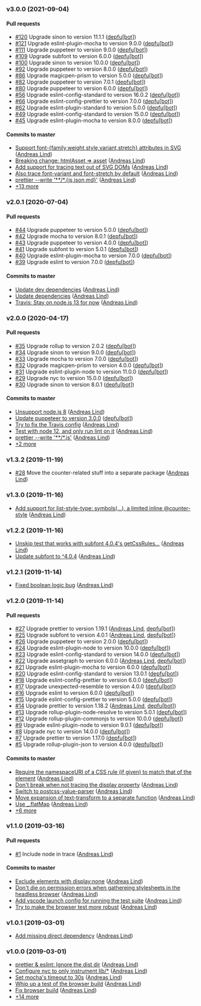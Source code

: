 ### v3.0.0 (2021-09-04)

#### Pull requests

- [#120](https://github.com/assetgraph/font-tracer/pull/120) Upgrade sinon to version 11.1.1 ([depfu[bot]](mailto:23717796+depfu[bot]@users.noreply.github.com))
- [#121](https://github.com/assetgraph/font-tracer/pull/121) Upgrade eslint-plugin-mocha to version 9.0.0 ([depfu[bot]](mailto:23717796+depfu[bot]@users.noreply.github.com))
- [#111](https://github.com/assetgraph/font-tracer/pull/111) Upgrade puppeteer to version 9.0.0 ([depfu[bot]](mailto:23717796+depfu[bot]@users.noreply.github.com))
- [#109](https://github.com/assetgraph/font-tracer/pull/109) Upgrade subfont to version 6.0.0 ([depfu[bot]](mailto:23717796+depfu[bot]@users.noreply.github.com))
- [#100](https://github.com/assetgraph/font-tracer/pull/100) Upgrade sinon to version 10.0.0 ([depfu[bot]](mailto:23717796+depfu[bot]@users.noreply.github.com))
- [#92](https://github.com/assetgraph/font-tracer/pull/92) Upgrade puppeteer to version 8.0.0 ([depfu[bot]](mailto:23717796+depfu[bot]@users.noreply.github.com))
- [#86](https://github.com/assetgraph/font-tracer/pull/86) Upgrade magicpen-prism to version 5.0.0 ([depfu[bot]](mailto:23717796+depfu[bot]@users.noreply.github.com))
- [#82](https://github.com/assetgraph/font-tracer/pull/82) Upgrade puppeteer to version 7.0.1 ([depfu[bot]](mailto:23717796+depfu[bot]@users.noreply.github.com))
- [#80](https://github.com/assetgraph/font-tracer/pull/80) Upgrade puppeteer to version 6.0.0 ([depfu[bot]](mailto:23717796+depfu[bot]@users.noreply.github.com))
- [#56](https://github.com/assetgraph/font-tracer/pull/56) Upgrade eslint-config-standard to version 16.0.2 ([depfu[bot]](mailto:23717796+depfu[bot]@users.noreply.github.com))
- [#66](https://github.com/assetgraph/font-tracer/pull/66) Upgrade eslint-config-prettier to version 7.0.0 ([depfu[bot]](mailto:23717796+depfu[bot]@users.noreply.github.com))
- [#62](https://github.com/assetgraph/font-tracer/pull/62) Upgrade eslint-plugin-standard to version 5.0.0 ([depfu[bot]](mailto:23717796+depfu[bot]@users.noreply.github.com))
- [#49](https://github.com/assetgraph/font-tracer/pull/49) Upgrade eslint-config-standard to version 15.0.0 ([depfu[bot]](mailto:23717796+depfu[bot]@users.noreply.github.com))
- [#45](https://github.com/assetgraph/font-tracer/pull/45) Upgrade eslint-plugin-mocha to version 8.0.0 ([depfu[bot]](mailto:23717796+depfu[bot]@users.noreply.github.com))

#### Commits to master

- [Support font-{family,weight,style,variant,stretch} attributes in SVG](https://github.com/assetgraph/font-tracer/commit/f2f6bd0d9aa7e7f5be9c68ba8a01e0671e556f2f) ([Andreas Lind](mailto:andreaslindpetersen@gmail.com))
- [Breaking change: htmlAsset =&gt; asset](https://github.com/assetgraph/font-tracer/commit/3756e3325012426a39549c03e36294d7c807a98f) ([Andreas Lind](mailto:andreaslindpetersen@gmail.com))
- [Add support for tracing text out of SVG DOMs](https://github.com/assetgraph/font-tracer/commit/4750c79df47adbe1e5ff51491243d3f6c0f0eaf0) ([Andreas Lind](mailto:andreaslindpetersen@gmail.com))
- [Also trace font-variant and font-stretch by default](https://github.com/assetgraph/font-tracer/commit/67f17a622300b26f948aa5cbfa4ba45853f6ed4a) ([Andreas Lind](mailto:andreaslindpetersen@gmail.com))
- [prettier --write '\*\*\/\*.{js,json,md}'](https://github.com/assetgraph/font-tracer/commit/3cbf3baa89641f912b5a0b1e038e9799a8e67ef5) ([Andreas Lind](mailto:andreas.lind@workday.com))
- [+13 more](https://github.com/assetgraph/font-tracer/compare/v2.0.1...v3.0.0)

### v2.0.1 (2020-07-04)

#### Pull requests

- [#44](https://github.com/assetgraph/font-tracer/pull/44) Upgrade puppeteer to version 5.0.0 ([depfu[bot]](mailto:23717796+depfu[bot]@users.noreply.github.com))
- [#42](https://github.com/assetgraph/font-tracer/pull/42) Upgrade mocha to version 8.0.1 ([depfu[bot]](mailto:23717796+depfu[bot]@users.noreply.github.com))
- [#43](https://github.com/assetgraph/font-tracer/pull/43) Upgrade puppeteer to version 4.0.0 ([depfu[bot]](mailto:23717796+depfu[bot]@users.noreply.github.com))
- [#41](https://github.com/assetgraph/font-tracer/pull/41) Upgrade subfont to version 5.0.1 ([depfu[bot]](mailto:23717796+depfu[bot]@users.noreply.github.com))
- [#40](https://github.com/assetgraph/font-tracer/pull/40) Upgrade eslint-plugin-mocha to version 7.0.0 ([depfu[bot]](mailto:23717796+depfu[bot]@users.noreply.github.com))
- [#39](https://github.com/assetgraph/font-tracer/pull/39) Upgrade eslint to version 7.0.0 ([depfu[bot]](mailto:23717796+depfu[bot]@users.noreply.github.com))

#### Commits to master

- [Update dev dependencies](https://github.com/assetgraph/font-tracer/commit/911e8a0938a1079758698081bbba09aece91f6e9) ([Andreas Lind](mailto:andreaslindpetersen@gmail.com))
- [Update dependencies](https://github.com/assetgraph/font-tracer/commit/fb3d1fdbe3f7bfee688415d50b047b27f1a1b8e8) ([Andreas Lind](mailto:andreaslindpetersen@gmail.com))
- [Travis: Stay on node.js 13 for now](https://github.com/assetgraph/font-tracer/commit/204ff8b1c415aa96ceb788a9401078954cf79f98) ([Andreas Lind](mailto:andreas.lind@peakon.com))

### v2.0.0 (2020-04-17)

#### Pull requests

- [#35](https://github.com/assetgraph/font-tracer/pull/35) Upgrade rollup to version 2.0.2 ([depfu[bot]](mailto:23717796+depfu[bot]@users.noreply.github.com))
- [#34](https://github.com/assetgraph/font-tracer/pull/34) Upgrade sinon to version 9.0.0 ([depfu[bot]](mailto:23717796+depfu[bot]@users.noreply.github.com))
- [#33](https://github.com/assetgraph/font-tracer/pull/33) Upgrade mocha to version 7.0.0 ([depfu[bot]](mailto:23717796+depfu[bot]@users.noreply.github.com))
- [#32](https://github.com/assetgraph/font-tracer/pull/32) Upgrade magicpen-prism to version 4.0.0 ([depfu[bot]](mailto:23717796+depfu[bot]@users.noreply.github.com))
- [#31](https://github.com/assetgraph/font-tracer/pull/31) Upgrade eslint-plugin-node to version 11.0.0 ([depfu[bot]](mailto:23717796+depfu[bot]@users.noreply.github.com))
- [#29](https://github.com/assetgraph/font-tracer/pull/29) Upgrade nyc to version 15.0.0 ([depfu[bot]](mailto:23717796+depfu[bot]@users.noreply.github.com))
- [#30](https://github.com/assetgraph/font-tracer/pull/30) Upgrade sinon to version 8.0.1 ([depfu[bot]](mailto:23717796+depfu[bot]@users.noreply.github.com))

#### Commits to master

- [Unsupport node.js 8](https://github.com/assetgraph/font-tracer/commit/0b77267cb8a1318d7133a70126ec9aab701b3f93) ([Andreas Lind](mailto:andreas.lind@peakon.com))
- [Update puppeteer to version 3.0.0](https://github.com/assetgraph/font-tracer/commit/bf099517e09851063b66b7b3ea66accb358cf6a2) ([depfu[bot]](mailto:23717796+depfu[bot]@users.noreply.github.com))
- [Try to fix the Travis config](https://github.com/assetgraph/font-tracer/commit/913e3b7f4ab71f25c6bc0c6ec18b12e745c1cb47) ([Andreas Lind](mailto:andreaslindpetersen@gmail.com))
- [Test with node 12, and only run lint on it](https://github.com/assetgraph/font-tracer/commit/2589e0b878814e7fab9c3edc18f6696b093c019d) ([Andreas Lind](mailto:andreaslindpetersen@gmail.com))
- [prettier --write '\*\*\/\*.js'](https://github.com/assetgraph/font-tracer/commit/d344e681a8c62f78f2e00a35d767bb49278d1ec8) ([Andreas Lind](mailto:andreaslindpetersen@gmail.com))
- [+2 more](https://github.com/assetgraph/font-tracer/compare/v1.3.2...v2.0.0)

### v1.3.2 (2019-11-19)

- [#28](https://github.com/assetgraph/font-tracer/pull/28) Move the counter-related stuff into a separate package ([Andreas Lind](mailto:andreaslindpetersen@gmail.com))

### v1.3.0 (2019-11-16)

- [Add support for list-style-type: symbols\(...\), a limited inline @counter-style](https://github.com/assetgraph/font-tracer/commit/1a0e7615835578a76282f05c79da07feabebe123) ([Andreas Lind](mailto:andreaslindpetersen@gmail.com))

### v1.2.2 (2019-11-16)

- [Unskip test that works with subfont 4.0.4's getCssRules...](https://github.com/assetgraph/font-tracer/commit/c3204cd288d3a3a353fd94a656552e9aa3c2d91d) ([Andreas Lind](mailto:andreaslindpetersen@gmail.com))
- [Update subfont to ^4.0.4](https://github.com/assetgraph/font-tracer/commit/b80f9f8c9f87a760cbb6a826bf227c5c579d500d) ([Andreas Lind](mailto:andreaslindpetersen@gmail.com))

### v1.2.1 (2019-11-14)

- [Fixed boolean logic bug](https://github.com/assetgraph/font-tracer/commit/af47651a479e8c3c746140e729766c44ed41ebf4) ([Andreas Lind](mailto:andreaslindpetersen@gmail.com))

### v1.2.0 (2019-11-14)

#### Pull requests

- [#27](https://github.com/assetgraph/font-tracer/pull/27) Upgrade prettier to version 1.19.1 ([Andreas Lind](mailto:andreaslindpetersen@gmail.com), [depfu[bot]](mailto:23717796+depfu[bot]@users.noreply.github.com))
- [#25](https://github.com/assetgraph/font-tracer/pull/25) Upgrade subfont to version 4.0.1 ([Andreas Lind](mailto:andreaslindpetersen@gmail.com), [depfu[bot]](mailto:23717796+depfu[bot]@users.noreply.github.com))
- [#26](https://github.com/assetgraph/font-tracer/pull/26) Upgrade puppeteer to version 2.0.0 ([depfu[bot]](mailto:23717796+depfu[bot]@users.noreply.github.com))
- [#24](https://github.com/assetgraph/font-tracer/pull/24) Upgrade eslint-plugin-node to version 10.0.0 ([depfu[bot]](mailto:23717796+depfu[bot]@users.noreply.github.com))
- [#23](https://github.com/assetgraph/font-tracer/pull/23) Upgrade eslint-config-standard to version 14.0.0 ([depfu[bot]](mailto:23717796+depfu[bot]@users.noreply.github.com))
- [#22](https://github.com/assetgraph/font-tracer/pull/22) Upgrade assetgraph to version 6.0.0 ([Andreas Lind](mailto:andreaslindpetersen@gmail.com), [depfu[bot]](mailto:23717796+depfu[bot]@users.noreply.github.com))
- [#21](https://github.com/assetgraph/font-tracer/pull/21) Upgrade eslint-plugin-mocha to version 6.0.0 ([depfu[bot]](mailto:23717796+depfu[bot]@users.noreply.github.com))
- [#20](https://github.com/assetgraph/font-tracer/pull/20) Upgrade eslint-config-standard to version 13.0.1 ([depfu[bot]](mailto:23717796+depfu[bot]@users.noreply.github.com))
- [#18](https://github.com/assetgraph/font-tracer/pull/18) Upgrade eslint-config-prettier to version 6.0.0 ([depfu[bot]](mailto:23717796+depfu[bot]@users.noreply.github.com))
- [#17](https://github.com/assetgraph/font-tracer/pull/17) Upgrade unexpected-resemble to version 4.0.0 ([depfu[bot]](mailto:23717796+depfu[bot]@users.noreply.github.com))
- [#16](https://github.com/assetgraph/font-tracer/pull/16) Upgrade eslint to version 6.0.0 ([depfu[bot]](mailto:23717796+depfu[bot]@users.noreply.github.com))
- [#15](https://github.com/assetgraph/font-tracer/pull/15) Upgrade eslint-config-prettier to version 5.0.0 ([depfu[bot]](mailto:depfu[bot]@users.noreply.github.com))
- [#14](https://github.com/assetgraph/font-tracer/pull/14) Upgrade prettier to version 1.18.2 ([Andreas Lind](mailto:andreaslindpetersen@gmail.com), [depfu[bot]](mailto:depfu[bot]@users.noreply.github.com))
- [#13](https://github.com/assetgraph/font-tracer/pull/13) Upgrade rollup-plugin-node-resolve to version 5.0.1 ([depfu[bot]](mailto:depfu[bot]@users.noreply.github.com))
- [#12](https://github.com/assetgraph/font-tracer/pull/12) Upgrade rollup-plugin-commonjs to version 10.0.0 ([depfu[bot]](mailto:depfu[bot]@users.noreply.github.com))
- [#9](https://github.com/assetgraph/font-tracer/pull/9) Upgrade eslint-plugin-node to version 9.0.1 ([depfu[bot]](mailto:depfu[bot]@users.noreply.github.com))
- [#8](https://github.com/assetgraph/font-tracer/pull/8) Upgrade nyc to version 14.0.0 ([depfu[bot]](mailto:depfu[bot]@users.noreply.github.com))
- [#7](https://github.com/assetgraph/font-tracer/pull/7) Upgrade prettier to version 1.17.0 ([depfu[bot]](mailto:depfu[bot]@users.noreply.github.com))
- [#5](https://github.com/assetgraph/font-tracer/pull/5) Upgrade rollup-plugin-json to version 4.0.0 ([depfu[bot]](mailto:depfu[bot]@users.noreply.github.com))

#### Commits to master

- [Require the namespaceURI of a CSS rule \(if given\) to match that of the element](https://github.com/assetgraph/font-tracer/commit/0c77cd1a536f8ba5f55cf140ae5a3e410001395d) ([Andreas Lind](mailto:andreaslindpetersen@gmail.com))
- [Don't break when not tracing the display property](https://github.com/assetgraph/font-tracer/commit/88eba0c6a3e425c9dbf46557a78eca9ccc0e9685) ([Andreas Lind](mailto:andreas.lind@peakon.com))
- [Switch to postcss-value-parser](https://github.com/assetgraph/font-tracer/commit/aa864b6480bb9d17e86ede601bb9de21fcecd4d7) ([Andreas Lind](mailto:andreaslindpetersen@gmail.com))
- [Move expansion of text-transform to a separate function](https://github.com/assetgraph/font-tracer/commit/2213c668a97be0a42749cf654a1c3c4f28bbde06) ([Andreas Lind](mailto:andreaslindpetersen@gmail.com))
- [Use \_.flatMap](https://github.com/assetgraph/font-tracer/commit/ab727ee89a5f257bf34c663f78e79907d9e2d6cd) ([Andreas Lind](mailto:andreaslindpetersen@gmail.com))
- [+6 more](https://github.com/assetgraph/font-tracer/compare/v1.1.0...v1.2.0)

### v1.1.0 (2019-03-16)

#### Pull requests

- [#1](https://github.com/assetgraph/font-tracer/pull/1) Include node in trace ([Andreas Lind](mailto:andreaslindpetersen@gmail.com))

#### Commits to master

- [Exclude elements with display:none](https://github.com/assetgraph/font-tracer/commit/c51406e242b031fd27ced5c47de747f0d86d65e5) ([Andreas Lind](mailto:andreaslindpetersen@gmail.com))
- [Don't die on permission errors when gathereing stylesheets in the headless browser](https://github.com/assetgraph/font-tracer/commit/123b090fd9bc65a57a84781ccc0f77c5d1e523d2) ([Andreas Lind](mailto:andreaslindpetersen@gmail.com))
- [Add vscode launch config for running the test suite](https://github.com/assetgraph/font-tracer/commit/ee29042899bf8a73956d203ca1941514f6ca758b) ([Andreas Lind](mailto:andreaslindpetersen@gmail.com))
- [Try to make the browser test more robust](https://github.com/assetgraph/font-tracer/commit/d326f8fb2f92ed76f41df2428f212086f4cffa64) ([Andreas Lind](mailto:andreaslindpetersen@gmail.com))

### v1.0.1 (2019-03-01)

- [Add missing direct dependency](https://github.com/assetgraph/font-tracer/commit/3eb3a0276f6816746702a7fa35eafc5c5cad1ae3) ([Andreas Lind](mailto:andreaslindpetersen@gmail.com))

### v1.0.0 (2019-03-01)

- [prettier & eslint: Ignore the dist dir](https://github.com/assetgraph/font-tracer/commit/849242bd47dab636e3fd99c0c7d620baf143ea52) ([Andreas Lind](mailto:andreaslindpetersen@gmail.com))
- [Configure nyc to only instrument lib\/\*](https://github.com/assetgraph/font-tracer/commit/7982031c82519ad54e5f1788d70eb64e87a89eec) ([Andreas Lind](mailto:andreaslindpetersen@gmail.com))
- [Set mocha's timeout to 30s](https://github.com/assetgraph/font-tracer/commit/690cbbf6e80966d75603d6b2c2cdb3ba96088916) ([Andreas Lind](mailto:andreaslindpetersen@gmail.com))
- [Whip up a test of the browser build](https://github.com/assetgraph/font-tracer/commit/d00ae71c40c94918c88743179d468f3ef3555d1a) ([Andreas Lind](mailto:andreaslindpetersen@gmail.com))
- [Fix browser build](https://github.com/assetgraph/font-tracer/commit/0faad5c0d2aae119946609d3e973521fd7ab98d0) ([Andreas Lind](mailto:andreaslindpetersen@gmail.com))
- [+14 more](https://github.com/assetgraph/font-tracer/compare/0faad5c0d2aae119946609d3e973521fd7ab98d0...v1.0.0)
